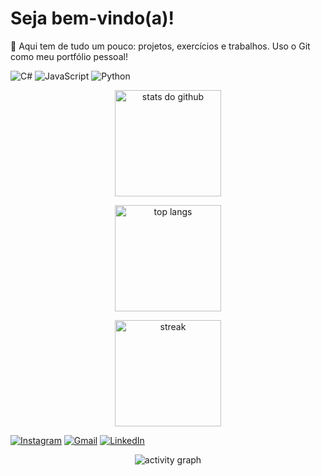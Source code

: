 <h1 align="left">Seja bem-vindo(a)!</h1>

<p align="left">
🍓 Aqui tem de tudo um pouco: projetos, exercícios e trabalhos. Uso o Git como meu portfólio pessoal!
</p>

<!-- Badges de stacks principais -->
<p>
  <img alt="C#"        src="https://img.shields.io/badge/C%23-239120?logo=csharp&logoColor=fff&style=for-the-badge">
  <img alt="JavaScript" src="https://img.shields.io/badge/JS-F7DF1E?logo=javascript&logoColor=000&style=for-the-badge">
  <img alt="Python"    src="https://img.shields.io/badge/Python-3776AB?logo=python&logoColor=fff&style=for-the-badge">
</p>

<!-- Cartões de estatísticas -->
<div align="center">

  <!-- Stats gerais -->
  <img 
    src="https://github-readme-stats.vercel.app/api?username=fcrusco&show_icons=true&theme=radical&rank_icon=github"
    height="170" alt="stats do github"/>
  
  <!-- Linguagens mais usadas -->
  <img
    src="https://github-readme-stats.vercel.app/api/top-langs/?username=fcrusco&layout=compact&theme=radical"
    height="170" alt="top langs"/>
</div>

<!-- Streak opcional -->
<p align="center">
  <img src="https://streak-stats.demolab.com?user=fcrusco&theme=radical" height="170" alt="streak"/>
</p>

<!-- Social -->
<p>
  <a href="https://instagram.com/fabiocsilva7"><img alt="Instagram" src="https://img.shields.io/badge/Instagram-E4405F?logo=instagram&logoColor=fff&style=for-the-badge"></a>
  <a href="mailto:SEUEMAIL@gmail.com"><img alt="Gmail" src="https://img.shields.io/badge/Gmail-EA4335?logo=gmail&logoColor=fff&style=for-the-badge"></a>
  <a href="https://www.linkedin.com/in/fcs-ti/"><img alt="LinkedIn" src="https://img.shields.io/badge/LinkedIn-0A66C2?logo=linkedin&logoColor=fff&style=for-the-badge"></a>
</p>

<!-- Grade de contribuições (opcional, visual) -->
<p align="center">
  <img src="https://github-readme-activity-graph.vercel.app/graph?username=fcrusco&theme=react-dark&hide_border=true" alt="activity graph"/>
</p>
